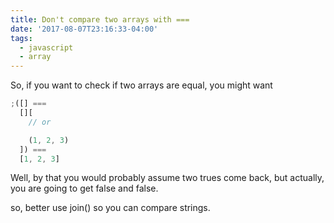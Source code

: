 ```yaml
---
title: Don't compare two arrays with ===
date: '2017-08-07T23:16:33-04:00'
tags:
  - javascript
  - array
---
```


So, if you want to check if two arrays are equal, you might want

```js
;([] ===
  [][
    // or

    (1, 2, 3)
  ]) ===
  [1, 2, 3]
```

Well, by that you would probably assume two trues come back, but actually, you are going to get false and false.

so, better use join() so you can compare strings.
